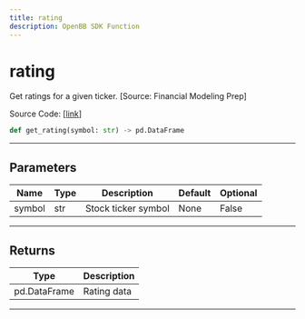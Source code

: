 ```yaml
---
title: rating
description: OpenBB SDK Function
---
```


# rating

Get ratings for a given ticker. [Source: Financial Modeling Prep]

Source Code: [[link](https://github.com/OpenBB-finance/OpenBBTerminal/tree/main/openbb_terminal/stocks/due_diligence/fmp_model.py#L17)]

```python
def get_rating(symbol: str) -> pd.DataFrame
```
---
## Parameters

| Name | Type | Description | Default | Optional |
| ---- | ---- | ----------- | ------- | -------- |
| symbol | str | Stock ticker symbol | None | False |

---
## Returns

| Type | Description |
| ---- | ----------- |
| pd.DataFrame | Rating data |

---

